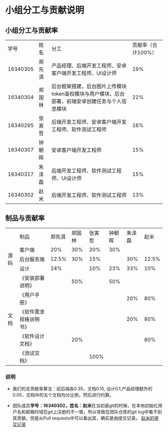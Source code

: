 <h1>小组分工与贡献说明</h1>
<h2>小组分工与贡献率</h2>
<table>
    <tr>
        <td>学号</td>
        <td>姓名</td>
        <td>分工</td>
        <td>贡献率（合计100%）</td>
    </tr>
    <tr>
        <td>16340305</td>
        <td>郑先淇</td>
        <td>产品经理、后端开发工程师、安卓客户端开发工程师、UI设计师</td>
        <td>19%</td>
    </tr>
    <tr>
        <td>16340304</td>
        <td>郑国林</td>
        <td>后台框架搭建，后台图片上传模块token鉴权模块与用户模块、后台部署，前端安卓创建任务与个人信息模块</td>
        <td>22%</td>
    </tr>
    <tr>
        <td>16340295</td>
        <td>张寅哲</td>
        <td>后端开发工程师、安卓客户端开发工程师、软件测试工程师</td>
        <td>16%</td>
    </tr>
    <tr>
        <td>16340307</td>
        <td>钟朝晖</td>
        <td>安卓客户端开发工程师</td>
        <td>15%</td>
    </tr>
    <tr>
        <td>16340317</td>
        <td>朱泽磊</td>
        <td>后端开发工程师、软件测试工程师、UI设计师</td>
        <td>15%</td>
    </tr>
    <tr>
        <td>16340302</td>
        <td>赵米</td>
        <td>后端开发工程师、软件测试工程师</td>
        <td>13%</td>
    </tr>
</table>

<h2>制品与贡献率</h2>
<table>
    <tr>
        <td></td>
        <td>制品</td>
        <td>郑先淇</td>
        <td>郑国林</td>
        <td>张寅哲</td>
        <td>钟朝晖</td>
        <td>朱泽磊</td>
        <td>赵米</td>
    </tr>
    <tr>
        <td rowspan="3">源码</td>
        <td>客户端</td>
        <td>20%</td>
        <td>30%</td>
        <td>20%</td>
        <td>30%</td>
        <td></td>
        <td></td>
    </tr>
    <tr>
        <td>后台服务端</td>
        <td>12.5%</td>
        <td>30%</td>
        <td>15%</td>
        <td></td>
        <td>30%</td>
        <td>12.5%</td>
    </tr>
    <tr>
        <td>设计</td>
        <td>24%</td>
        <td></td>
        <td>10%</td>
        <td>23%</td>
        <td>33%</td>
        <td>10%</td>
    </tr>
    <tr>
        <td rowspan="5">文档</td>
        <td>《安装部署说明》</td>
        <td></td>
        <td>50%</td>
        <td></td>
        <td>50%</td>
        <td></td>
        <td></td>
    </tr>
    <tr>
        <td>《用户手册》</td>
        <td></td>
        <td></td>
        <td></td>
        <td></td>
        <td>20%</td>
        <td>80%</td>
    </tr>
    <tr>
        <td>《软件需求规格说明书》</td>
        <td></td>
        <td></td>
        <td></td>
        <td></td>
        <td>20%</td>
        <td>80%</td>
    </tr>
    <tr>
        <td>《软件设计文档》</td>
        <td></td>
        <td>20%</td>
        <td></td>
        <td></td>
        <td></td>
        <td>80%</td>
    </tr>
    <tr>
        <td>《测试文档》</td>
        <td></td>
        <td></td>
        <td>100%</td>
        <td></td>
        <td></td>
        <td></td>
    </tr>
</table>

<h3>说明</h3>

- 我们的总贡献率算法：前后端各0.35，文档0.15, 设计0.1,产品经理额外的0.05，文档中的五个文档均分比例，然后进行约算。

- 因队成员**学号：16340302，姓名：赵米**在当初装git的时候，在本地初始化用户名和邮箱时域在git上注册的不一致，所以导致在团队仓库的git log中看不到其贡献。但是从Pull requests中可以看出其，确实是由提交记录。
[赵米的提交记录](https://github.com/sysuz4/AppServer/pulls?q=is%3Apr+is%3Aclosed+author%3Azhaomi46)